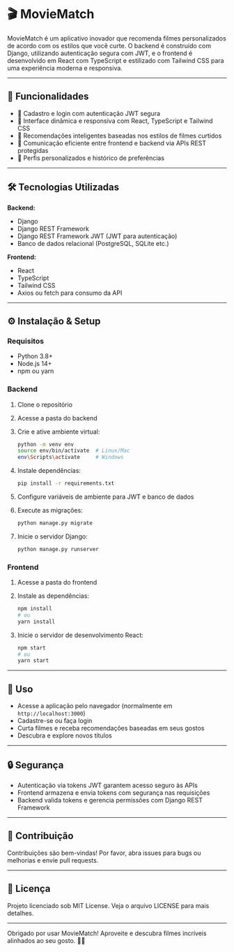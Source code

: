 # 🎬 MovieMatch

MovieMatch é um aplicativo inovador que recomenda filmes personalizados de acordo com os estilos que você curte. O backend é construído com Django, utilizando autenticação segura com JWT, e o frontend é desenvolvido em React com TypeScript e estilizado com Tailwind CSS para uma experiência moderna e responsiva.

---

## 🚀 Funcionalidades

- 🔐 Cadastro e login com autenticação JWT segura  
- 🎨 Interface dinâmica e responsiva com React, TypeScript e Tailwind CSS  
- 🎯 Recomendações inteligentes baseadas nos estilos de filmes curtidos  
- 🔄 Comunicação eficiente entre frontend e backend via APIs REST protegidas  
- 👤 Perfis personalizados e histórico de preferências

---

## 🛠 Tecnologias Utilizadas

**Backend:**  
- Django  
- Django REST Framework  
- Django REST Framework JWT (JWT para autenticação)  
- Banco de dados relacional (PostgreSQL, SQLite etc.)

**Frontend:**  
- React  
- TypeScript  
- Tailwind CSS  
- Axios ou fetch para consumo da API

---

## ⚙️ Instalação & Setup

### Requisitos

- Python 3.8+  
- Node.js 14+  
- npm ou yarn

### Backend

1. Clone o repositório  
2. Acesse a pasta do backend  
3. Crie e ative ambiente virtual:

    ```bash
    python -m venv env
    source env/bin/activate  # Linux/Mac
    env\Scripts\activate     # Windows
    ```

4. Instale dependências:

    ```bash
    pip install -r requirements.txt
    ```

5. Configure variáveis de ambiente para JWT e banco de dados  
6. Execute as migrações:

    ```bash
    python manage.py migrate
    ```

7. Inicie o servidor Django:

    ```bash
    python manage.py runserver
    ```

### Frontend

1. Acesse a pasta do frontend  
2. Instale as dependências:

    ```bash
    npm install
    # ou
    yarn install
    ```

3. Inicie o servidor de desenvolvimento React:

    ```bash
    npm start
    # ou
    yarn start
    ```

---

## 📖 Uso

- Acesse a aplicação pelo navegador (normalmente em `http://localhost:3000`)  
- Cadastre-se ou faça login  
- Curta filmes e receba recomendações baseadas em seus gostos  
- Descubra e explore novos títulos

---

## 🔒 Segurança

- Autenticação via tokens JWT garantem acesso seguro às APIs  
- Frontend armazena e envia tokens com segurança nas requisições  
- Backend valida tokens e gerencia permissões com Django REST Framework

---

## 🤝 Contribuição

Contribuições são bem-vindas! Por favor, abra issues para bugs ou melhorias e envie pull requests.

---

## 📄 Licença

Projeto licenciado sob MIT License. Veja o arquivo LICENSE para mais detalhes.

---

Obrigado por usar MovieMatch! Aproveite e descubra filmes incríveis alinhados ao seu gosto. 🎥✨
